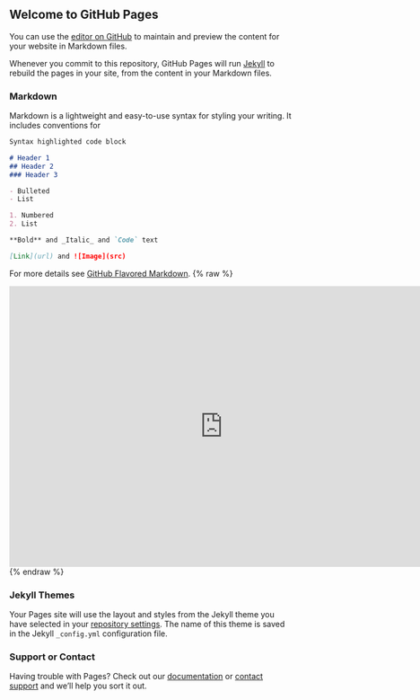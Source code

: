 ## Welcome to GitHub Pages

You can use the [editor on GitHub](https://github.com/codingbootcamp/codingbootcamp.github.io/edit/master/index.md) to maintain and preview the content for your website in Markdown files.

Whenever you commit to this repository, GitHub Pages will run [Jekyll](https://jekyllrb.com/) to rebuild the pages in your site, from the content in your Markdown files.

### Markdown

Markdown is a lightweight and easy-to-use syntax for styling your writing. It includes conventions for

```markdown
Syntax highlighted code block

# Header 1
## Header 2
### Header 3

- Bulleted
- List

1. Numbered
2. List

**Bold** and _Italic_ and `Code` text

[Link](url) and ![Image](src)
```

For more details see [GitHub Flavored Markdown](https://guides.github.com/features/mastering-markdown/).
{% raw %}
<iframe src="https://docs.google.com/forms/u/0/d/e/1FAIpQLSeJy2O8FNcbToFhkD_PuoUjD4F1fM1aYYroZmmihhP72f5P4A/viewform?embedded=true" width="760" height="500" frameborder="0" marginheight="0" marginwidth="0">Loading...</iframe>
{% endraw %}

### Jekyll Themes

Your Pages site will use the layout and styles from the Jekyll theme you have selected in your [repository settings](https://github.com/codingbootcamp/codingbootcamp.github.io/settings). The name of this theme is saved in the Jekyll `_config.yml` configuration file.

### Support or Contact

Having trouble with Pages? Check out our [documentation](https://help.github.com/categories/github-pages-basics/) or [contact support](https://github.com/contact) and we’ll help you sort it out.
